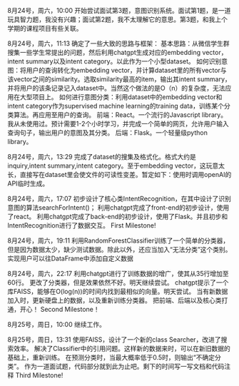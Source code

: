 8月24号，周六，10:00
开始尝试面试第3题，意图识别系统。面试第1题，是一道玩具智力题，我没有兴趣；面试第2题，我不太理解它的意思。第3题，和我上个学期的课程项目有些关联。

8月24号，周六，11:13
确定了一些大致的思路与框架：
    基本思路：从微信学生群搜集一些学生常提出的问题，然后利用chatgpt生成对应的embedding vector，intent summary以及intent category。以此作为一个小型dataset。
    如何识别意图：将用户的查询转化为embedding vector，并计算dataset里的所有vector与该vector之间的similarity。选取similarity最高的item，输出其intent summary，并将用户的该条记录记入dataset中。当然这个做法的是O（n）的复杂度，无法应用在大型项目上。
    如何进行意图分类：利用dataset中的embedding vector和intent category作为supervised machine learning的training data，训练某个分类算法。再应用至用户的查询。
    前端：React。一个流行的Javascript library。我从未使用过。预计需要1-2个小时学习，并完成一个简单的网页，允许用户输入查询句子，输出用户的意图及其分类。
    后端：Flask。一个轻量级python library。

8月24号，周六，13:29
完成了dataset的搜集及格式化。格式大约是inquiry,intent summary,intent category。至于embedding vector，这玩意太长，直接写在dataset里会使文件的可读性变差。暂定如下：使用时调用openAI的API临时生成。

8月24号，周六，17:07
初步设计了核心类IntentRecognition，在其中设计了识别意图的算法searchForIntent()；
利用chatgpt完成了front-end的初步设计，使用了react。
利用chatgpt完成了back-end的初步设计，使用了Flask。并且初步和IntentRecognition进行了数据交互。
First Milestone!

8月24号，周六，19:11
利用RandomForestClassifier训练了一个简单的分类器，但是因为数据太少，缺少测试数据。除此以外，还应当加入“无法分类”这个类别。
实现用户可以往DataFrame中添加自定义数据

8月24号，周六，22:17
利用chatgpt进行了训练数据的增广，使其从35行增加至60行。
更改了分类器，但是效果依然不好。明天继续尝试。
chatgpt提示了一个库FAISS，能够在O(log(n))的时间内找到最相似的向量。明天尝试。
当有新数据加入时，更新硬盘上的数据，以及重新训练分类器。
把前端、后端以及核心类打通，开心！
Second Milestone！

8月25号，周日，10:00
继续工作。

8月25号，周日，13:31
使用FAISS，设计了一个新的class Searcher，改进了搜索效率。
解决了Classifier中的引用问题。这样新的数据来时，可以在新旧数据的基础上，重新训练。
在预测分类时，当最大概率低于0.5时，则输出“不确定分类”。
作为一道面试题，代码部分就到此为止吧。剩下的时间写一写文档和代码注释
Third Milestone!


